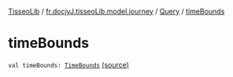 [TisseoLib](../../index.md) / [fr.docjyJ.tisseoLib.model.journey](../index.md) / [Query](index.md) / [timeBounds](./time-bounds.md)

# timeBounds

`val timeBounds: `[`TimeBounds`](../-time-bounds/index.md) [(source)](https://github.com/docjyj/tisseoLib/tree/master/src/main/kotlin/fr/docjyJ/tisseoLib/model/journey/Query.kt#L14)